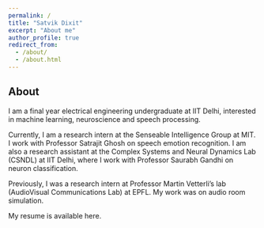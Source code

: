 ```yaml
---
permalink: /
title: "Satvik Dixit"
excerpt: "About me"
author_profile: true
redirect_from: 
  - /about/
  - /about.html
---
```


About
------

I am a final year electrical engineering undergraduate at IIT Delhi, interested in machine learning, neuroscience and speech processing. 

Currently, I am a research intern at the Senseable Intelligence Group at MIT. I work with Professor Satrajit Ghosh on speech emotion recognition. I am also a research assistant at the Complex Systems and Neural Dynamics Lab (CSNDL) at IIT Delhi, where I work with Professor Saurabh Gandhi on neuron classification.

Previously, I was a research intern at Professor Martin Vetterli’s lab (AudioVisual Communications Lab) at EPFL. My work was on audio room simulation.

My resume is available here.

